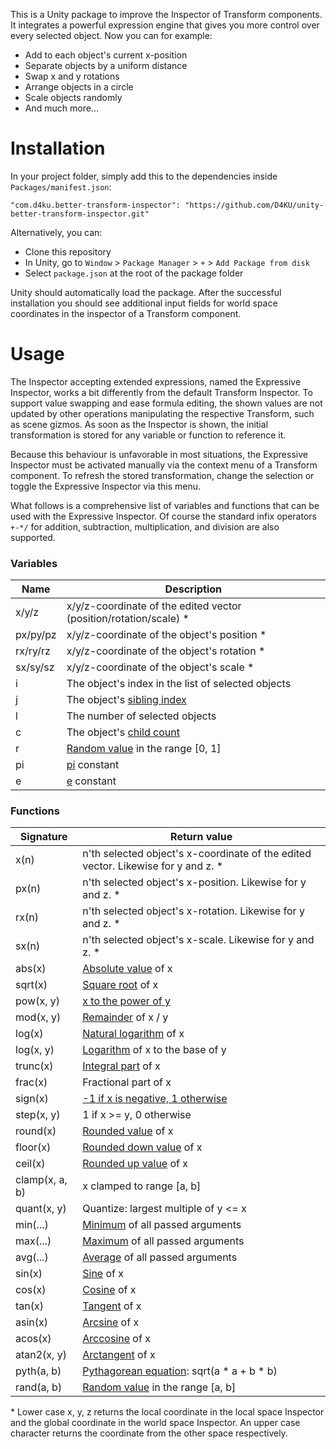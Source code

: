 This is a Unity package to improve the Inspector of Transform components. It
integrates a powerful expression engine that gives you more control over
every selected object. Now you can for example:
* Add to each object's current x-position
* Separate objects by a uniform distance
* Swap x and y rotations
* Arrange objects in a circle
* Scale objects randomly
* And much more...


# Installation

In your project folder, simply add this to the dependencies inside `Packages/manifest.json`:

`"com.d4ku.better-transform-inspector": "https://github.com/D4KU/unity-better-transform-inspector.git"`

Alternatively, you can:
* Clone this repository
* In Unity, go to `Window` > `Package Manager` > `+` > `Add Package from disk`
* Select `package.json` at the root of the package folder

Unity should automatically load the package. After the successful installation
you should see additional input fields for world space coordinates in
the inspector of a Transform component.


# Usage

The Inspector accepting extended expressions, named the Expressive Inspector,
works a bit differently from the default Transform Inspector. To support value
swapping and ease formula editing, the shown values are not updated by other
operations manipulating the respective Transform, such as scene gizmos. As
soon as the Inspector is shown, the initial transformation is stored for any
variable or function to reference it.

Because this behaviour is unfavorable in most situations, the Expressive
Inspector must be activated manually via the context menu of a Transform
component. To refresh the stored transformation, change the selection or
toggle the Expressive Inspector via this menu.

What follows is a comprehensive list of variables and functions that can be
used with the Expressive Inspector. Of course the standard infix operators
`+-*/` for addition, subtraction, multiplication, and division are also
supported.


### Variables

| Name | Description |
| ---- | ----------- |
| x/y/z | x/y/z-coordinate of the edited vector (position/rotation/scale) * |
| px/py/pz | x/y/z-coordinate of the object's position * |
| rx/ry/rz | x/y/z-coordinate of the object's rotation * |
| sx/sy/sz | x/y/z-coordinate of the object's scale * |
| i | The object's index in the list of selected objects |
| j | The object's [sibling index](https://docs.unity3d.com/ScriptReference/Transform.GetSiblingIndex.html) |
| l | The number of selected objects |
| c | The object's [child count](https://docs.unity3d.com/ScriptReference/Transform-childCount.html) |
| r | [Random value](https://docs.unity3d.com/ScriptReference/Random-value.html) in the range [0, 1] |
| pi | [pi](https://learn.microsoft.com/en-us/dotnet/api/system.math.pi) constant |
| e | [e](https://learn.microsoft.com/en-us/dotnet/api/system.math.e) constant |


### Functions

| Signature | Return value |
| --------- | ------------ |
| x(n) | n'th selected object's x-coordinate of the edited vector. Likewise for y and z. * |
| px(n) | n'th selected object's x-position. Likewise for y and z. * |
| rx(n) | n'th selected object's x-rotation. Likewise for y and z. * |
| sx(n) | n'th selected object's x-scale. Likewise for y and z. * |
| abs(x) | [Absolute value](https://learn.microsoft.com/en-us/dotnet/api/system.math.abs) of x |
| sqrt(x) | [Square root](https://learn.microsoft.com/en-us/dotnet/api/system.math.sqrt) of x |
| pow(x, y) | [x to the power of y](https://learn.microsoft.com/en-us/dotnet/api/system.math.pow) |
| mod(x, y) | [Remainder](https://learn.microsoft.com/en-us/dotnet/csharp/language-reference/language-specification/expressions#12104-remainder-operator) of x / y |
| log(x) | [Natural logarithm](https://learn.microsoft.com/en-us/dotnet/api/system.math.log) of x |
| log(x, y) | [Logarithm](https://learn.microsoft.com/en-us/dotnet/api/system.math.log) of x to the base of y |
| trunc(x) | [Integral part](https://learn.microsoft.com/en-us/dotnet/api/system.math.truncate) of x |
| frac(x) | Fractional part of x |
| sign(x) | [-1 if x is negative, 1 otherwise](https://learn.microsoft.com/en-us/dotnet/api/system.math.sign) |
| step(x, y) | 1 if x >= y, 0 otherwise |
| round(x) | [Rounded value](https://learn.microsoft.com/en-us/dotnet/api/system.math.round) of x |
| floor(x) | [Rounded down value](https://learn.microsoft.com/en-us/dotnet/api/system.math.floor) of x |
| ceil(x) | [Rounded up value](https://learn.microsoft.com/en-us/dotnet/api/system.math.ceiling) of x |
| clamp(x, a, b) | x clamped to range [a, b] |
| quant(x, y) | Quantize: largest multiple of y <= x |
| min(...) | [Minimum](https://learn.microsoft.com/en-us/dotnet/api/system.linq.enumerable.min) of all passed arguments |
| max(...) | [Maximum](https://learn.microsoft.com/en-us/dotnet/api/system.linq.enumerable.max) of all passed arguments |
| avg(...) | [Average](https://learn.microsoft.com/en-us/dotnet/api/system.linq.enumerable.average) of all passed arguments |
| sin(x) | [Sine](https://learn.microsoft.com/en-us/dotnet/api/system.math.sin) of x |
| cos(x) | [Cosine](https://learn.microsoft.com/en-us/dotnet/api/system.math.cos) of x |
| tan(x) | [Tangent](https://learn.microsoft.com/en-us/dotnet/api/system.math.tan) of x |
| asin(x) | [Arcsine](https://learn.microsoft.com/en-us/dotnet/api/system.math.asin) of x |
| acos(x) | [Arccosine](https://learn.microsoft.com/en-us/dotnet/api/system.math.acos) of x |
| atan2(x, y) | [Arctangent](https://learn.microsoft.com/en-us/dotnet/api/system.math.atan2) of x |
| pyth(a, b) | [Pythagorean equation](https://en.wikipedia.org/wiki/Pythagorean_theorem): sqrt(a * a + b * b) |
| rand(a, b) | [Random value](https://docs.unity3d.com/ScriptReference/Random.Range.html) in the range [a, b] |

\* Lower case x, y, z returns the local coordinate in the local space Inspector
and the global coordinate in the world space Inspector. An upper case character
returns the coordinate from the other space respectively.



